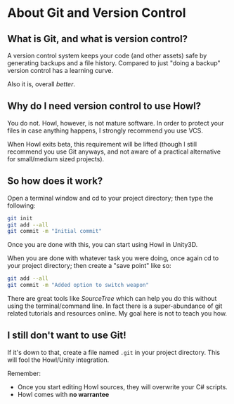 # About Git and Version Control

## What is Git, and what is version control?

A version control system keeps your code (and other assets) safe by generating backups and a file history. Compared to just "doing a backup" version control has a learning curve.


Also it is, overall *better*.

## Why do I need version control to use Howl?

You do not. Howl, however, is not mature software. In order to protect your files in case anything happens, I strongly recommend you use VCS.


When Howl exits beta, this requirement will be lifted (though I still recommend you use Git anyways, and not aware of a practical alternative for small/medium sized projects).

## So how does it work?

Open a terminal window and cd to your project directory; then type the following:

```sh
git init
git add --all
git commit -m "Initial commit"
```

Once you are done with this, you can start using Howl in Unity3D.

When you are done with whatever task you were doing, once again cd to your project directory; then create a "save point" like so:

```sh
git add --all
git commit -m "Added option to switch weapon"
```

There are great tools like *SourceTree* which can help you do this without using the terminal/command line. In fact there is a super-abundance of git related tutorials and resources online. My goal here is not to teach you how.

## I still don't want to use Git!

If it's down to that, create a file named `.git` in your project directory. This will fool the Howl/Unity integration.

Remember:
- Once you start editing Howl sources, they will overwrite your C# scripts.
- Howl comes with **no warrantee**
